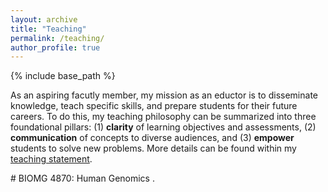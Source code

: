 ```yaml
---
layout: archive
title: "Teaching"
permalink: /teaching/
author_profile: true
---
```


{% include base_path %}

As an aspiring facutly member, my mission as an eductor is to disseminate knowledge, teach specific skills, and prepare students for their future careers. To do this, my teaching philosophy can be summarized into three foundational pillars: (1) **clarity** of learning objectives and assessments, (2) **communication** of concepts to diverse audiences, and (3) **empower** students to solve new problems. More details can be found within my [teaching statement](/assets/teaching_statement.pdf). 

 <span style="color:##52adc8"> # BIOMG 4870: Human Genomics </span>.